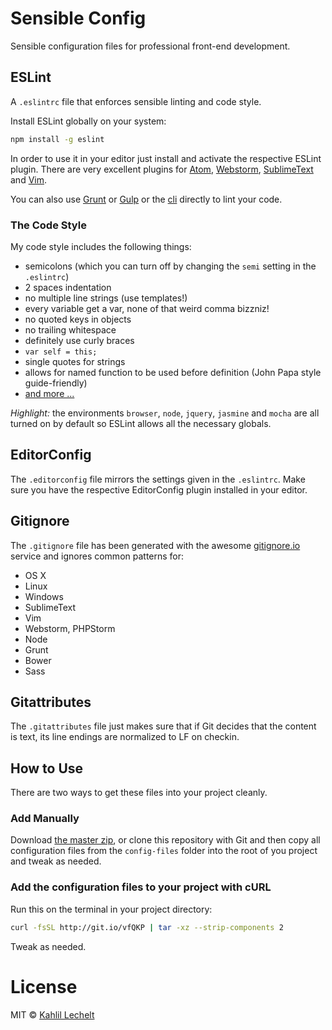 # Sensible Config

Sensible configuration files for professional front-end development.

## ESLint

A `.eslintrc` file that enforces sensible linting and code style.

Install ESLint globally on your system:

```sh
npm install -g eslint
```

In order to use it in your editor just install and activate the respective
ESLint plugin. There are very excellent plugins for [Atom](https://github.com/AtomLinter/linter-eslint), [Webstorm](https://www.jetbrains.com/webstorm/help/eslint.html),
[SublimeText](https://github.com/roadhump/SublimeLinter-eslint) and
[Vim](http://www.vim.org/scripts/script.php?script_id=2736).

You can also use [Grunt](https://github.com/sindresorhus/grunt-eslint) or
[Gulp](https://github.com/adametry/gulp-eslint) or the
[cli](https://github.com/eslint/eslint) directly to lint your code.

### The Code Style

My code style includes the following things:

* semicolons (which you can turn off by changing the `semi` setting in the `.eslintrc`)
* 2 spaces indentation
* no multiple line strings (use templates!)
* every variable get a var, none of that weird comma bizzniz!
* no quoted keys in objects
* no trailing whitespace
* definitely use curly braces
* `var self = this;`
* single quotes for strings
* allows for named function to be used before definition (John Papa style guide-friendly)
* [and more ...](https://github.com/distilledhype/sensible-config/blob/master/.eslintrc)

_Highlight:_ the environments `browser`, `node`, `jquery`, `jasmine` and `mocha`
are all turned on by default so ESLint allows all the necessary globals.

## EditorConfig

The `.editorconfig` file mirrors the settings given in the `.eslintrc`. Make sure
you have the respective EditorConfig plugin installed in your editor.

## Gitignore

The `.gitignore` file has been generated with the awesome
[gitignore.io](http://gitignore.io) service and ignores common patterns for:

* OS X
* Linux
* Windows
* SublimeText
* Vim
* Webstorm, PHPStorm
* Node
* Grunt
* Bower
* Sass

## Gitattributes

The `.gitattributes` file just makes sure that if Git decides that the content
is text, its line endings are normalized to LF on checkin.

## How to Use

There are two ways to get these files into your project cleanly.

### Add Manually

Download [the master zip](https://github.com/distilledhype/sensible-config/archive/master.zip),
or clone this repository with Git and then copy all configuration files from
the `config-files` folder into the root of you project and tweak as needed.

### Add the configuration files to your project with cURL

Run this on the terminal in your project directory:

```sh
curl -fsSL http://git.io/vfQKP | tar -xz --strip-components 2
```

Tweak as needed.

# License

MIT © [Kahlil Lechelt](http://kahlil.info)
